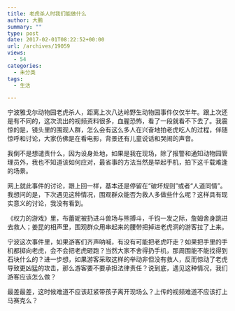 ```yaml
---
title: 老虎杀人时我们能做什么
author: 大鹏
summary: ""
type: post
date: 2017-02-01T08:22:52+00:00
url: /archives/19059
views:
  - 54
categories:
  - 未分类
tags:
  - 生活

---
```

宁波雅戈尔动物园老虎杀人，距离上次八达岭野生动物园事件仅仅半年。跟上次还是有不同的，这次流出的视频资料很多，血腥恐怖，看了一段就看不下去了。我震惊的是，镜头里的围观人群，怎么会有这么多人在兴奋地拍老虎吃人的过程，伴随惊呼和讨论，大家仿佛是在看电影，背景还有儿童说话和哭闹的声音。

我倒不是想谴责什么，因为设身处地，如果是我在现场，除了报警和通知动物园管理员外，我也不知道该如何应对，最省事的方法当然是举起手机，拍下这千载难逢的场景。

网上就此事件的讨论，跟上回一样，基本还是停留在“破坏规则”或者“人道同情”。我想问的是，下次遇见这种情况，围观群众能否为救人多做些什么呢？这样具有现实意义的讨论，我没有看到。

《权力的游戏》里，布蕾妮被扔进斗兽场与熊搏斗，千钧一发之际，詹姆舍身跳进去救人；姜昆的相声里，围观群众用串起来的腰带把掉进老虎洞的游客拉了上来。

宁波这次事件里，如果游客们齐声呐喊，有没有可能把老虎吓走？如果把手里的手机都掷向老虎，会不会把老虎砸跑？当然大家不舍得扔手机，那周围能不能找得到石块什么的？进一步想，如果游客采取这样的举动非但没有救人，反而惊动了老虎导致更凶猛的攻击，那么游客要不要承担法律责任？说到底，遇见这种情况，我们游客应该怎么做？

最差最差，这时候难道不应该赶紧带孩子离开现场么？上传的视频难道不应该打上马赛克么？
